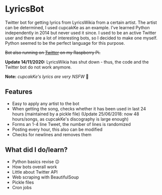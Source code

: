 # LyricsBot
Twitter bot for getting lyrics from LyricsWikia from a certain artist. The artist can be determined, I used cupcakKe as an example. I've learned Python independently in 2014 but never used it since. I used to be an active Twitter user and there are a lot of interesting bots, so I decided to make one myself. Python seemed to be the perfect language for this purpose.

~~Bot also running on [Twitter](https://twitter.com/cupcakKesays) on my Raspberry Pi.~~

**Update 14/11/2020:** LyricsWikia has shut down - thus, the code and the Twitter bot do not work anymore.

**Note:** *cupcakKe's lyrics are very NSFW* 👀

## Features
  - Easy to apply any artist to the bot
  - When getting the song, checks whether it has been used in last 24 hours (maintained by a pickle file) (Update 25/06/2018: now 48 hours/songs, as cupcakKe's discography is large enough)
  - Forms an 1-4 line Tweet, the number of lines is randomized
  - Posting every hour, this also can be modified
  - Checks for newlines and removes them
  
## What did I do/learn?
  - Python basics revise 😉
  - How bots overall work
  - Little about Twitter API
  - Web scraping with BeautifulSoup
  - Pickle files
  - Cron jobs
